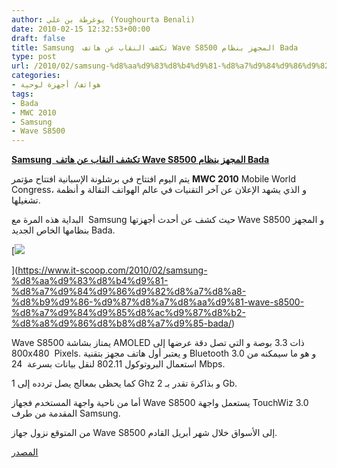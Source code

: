 ```yaml
---
author: يوغرطة بن علي (Youghourta Benali)
date: 2010-02-15 12:32:53+00:00
draft: false
title: Samsung  تكشف النقاب عن هاتف Wave S8500 المجهز بنظام Bada
type: post
url: /2010/02/samsung-%d8%aa%d9%83%d8%b4%d9%81-%d8%a7%d9%84%d9%86%d9%82%d8%a7%d8%a8-%d8%b9%d9%86-%d9%87%d8%a7%d8%aa%d9%81-wave-s8500-%d8%a7%d9%84%d9%85%d8%ac%d9%87%d8%b2-%d8%a8%d9%86%d8%b8%d8%a7%d9%85-bada/
categories:
- هواتف/ أجهزة لوحية
tags:
- Bada
- MWC 2010
- Samsung
- Wave S8500
---
```


[**Samsung  تكشف النقاب عن هاتف Wave S8500 المجهز بنظام Bada**](https://www.it-scoop.com/2010/02/samsung-%d8%aa%d9%83%d8%b4%d9%81-%d8%a7%d9%84%d9%86%d9%82%d8%a7%d8%a8-%d8%b9%d9%86-%d9%87%d8%a7%d8%aa%d9%81-wave-s8500-%d8%a7%d9%84%d9%85%d8%ac%d9%87%d8%b2-%d8%a8%d9%86%d8%b8%d8%a7%d9%85-bada/)


يتم اليوم افتتاح في برشلونة الإسبانية افتتاح مؤتمر **MWC 2010** Mobile World Congress، و الذي يشهد الإعلان عن آخر التقنيات في عالم الهواتف النقالة و أنظمة تشغيلها.

البداية هذه المرة مع  Samsung حيث كشف عن أحدث أجهزتها Wave S8500 و المجهز بنظامها الخاص الجديد Bada.

[![](https://www.it-scoop.com/wp-content/uploads/2010/02/samsung-wave-smartphone.jpg)

](https://www.it-scoop.com/2010/02/samsung-%d8%aa%d9%83%d8%b4%d9%81-%d8%a7%d9%84%d9%86%d9%82%d8%a7%d8%a8-%d8%b9%d9%86-%d9%87%d8%a7%d8%aa%d9%81-wave-s8500-%d8%a7%d9%84%d9%85%d8%ac%d9%87%d8%b2-%d8%a8%d9%86%d8%b8%d8%a7%d9%85-bada/)

Wave S8500 يمتاز بشاشة AMOLED ذات 3.3 بوصة و التي تصل دقة عرضها إلى 800x480  Pixels. و يعتبر أول هاتف مجهز بتقنية Bluetooth 3.0 و هو ما سيمكنه من استعمال البروتوكول 802.11 لنقل بيانات بسرعة  24 Mbps.

كما يحظى بمعالج يصل تردده إلى 1 Ghz و بذاكرة تقدر بـ 2 Gb.

أما من ناحية واجهة المستخدم فجهاز Wave S8500 يستعمل واجهة TouchWiz 3.0 المقدمة من طرف Samsung.

من المتوقع نزول جهاز Wave S8500 إلى الأسواق خلال شهر أبريل القادم.

[المصدر](http://www.engadget.com/2010/02/14/samsung-wave-first-hands-on-bada-packed-and-super-fast/)
